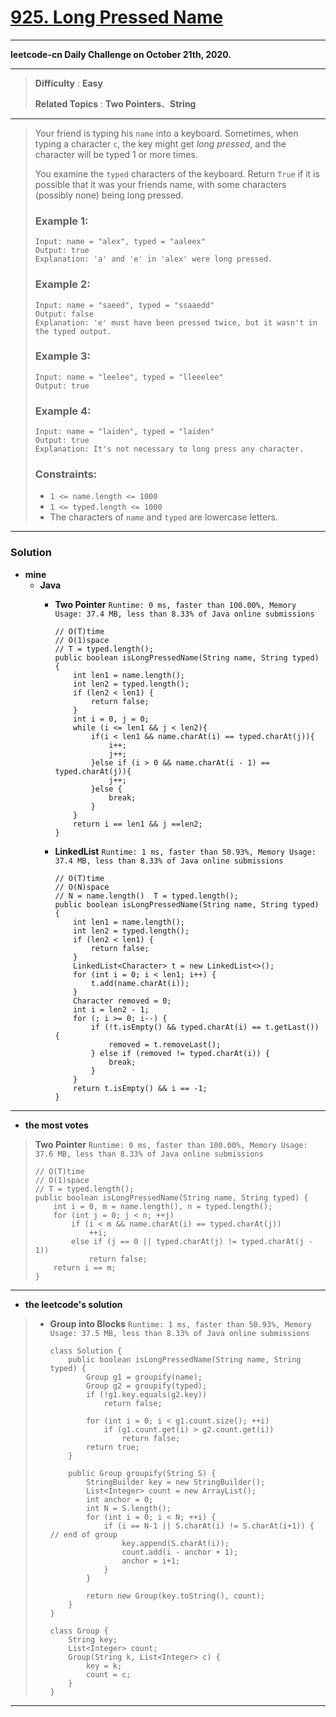 # [925. Long Pressed Name](https://leetcode.com/problems/long-pressed-name/)
---

**leetcode-cn Daily Challenge on October 21th, 2020.**

---

> **Difficulty** : **Easy**
>
> **Related Topics** : **Two Pointers**、**String**

---

> Your friend is typing his `name` into a keyboard.
> Sometimes, when typing a character `c`, the key might get *long pressed*, and the character will be typed 1 or more times.
> 
> You examine the `typed` characters of the keyboard.
> Return `True` if it is possible that it was your friends name, with some characters (possibly none) being long pressed.
> 
> 
> 
> ### Example 1:
> ```
> Input: name = "alex", typed = "aaleex"
> Output: true
> Explanation: 'a' and 'e' in 'alex' were long pressed.
> ```
> 
> ### Example 2:
> ```
> Input: name = "saeed", typed = "ssaaedd"
> Output: false
> Explanation: 'e' must have been pressed twice, but it wasn't in the typed output.
> ```
> 
> ### Example 3:
> ```
> Input: name = "leelee", typed = "lleeelee"
> Output: true
> ```
> 
> ### Example 4:
> ```
> Input: name = "laiden", typed = "laiden"
> Output: true
> Explanation: It's not necessary to long press any character.
> ```
> 
> ### Constraints:
> * `1 <= name.length <= 1000`
> * `1 <= typed.length <= 1000`
> * The characters of `name` and `typed` are lowercase letters.

---

### Solution
* **mine**
  * **Java**
    * **Two Pointer** `Runtime: 0 ms, faster than 100.00%, Memory Usage: 37.4 MB, less than 8.33% of Java online submissions`
      ```
      // O(T)time 
      // O(1)space
      // T = typed.length();
      public boolean isLongPressedName(String name, String typed) {
          int len1 = name.length();
          int len2 = typed.length();
          if (len2 < len1) {
              return false;
          }
          int i = 0, j = 0;
          while (i <= len1 && j < len2){
              if(i < len1 && name.charAt(i) == typed.charAt(j)){
                  i++;
                  j++;
              }else if (i > 0 && name.charAt(i - 1) == typed.charAt(j)){
                  j++;
              }else {
                  break;
              }
          }
          return i == len1 && j ==len2;
      }
      ```

    * **LinkedList** `Runtime: 1 ms, faster than 50.93%, Memory Usage: 37.4 MB, less than 8.33% of Java online submissions`
      ```
      // O(T)time 
      // O(N)space
      // N = name.length()  T = typed.length();
      public boolean isLongPressedName(String name, String typed) {
          int len1 = name.length();
          int len2 = typed.length();
          if (len2 < len1) {
              return false;
          }
          LinkedList<Character> t = new LinkedList<>();
          for (int i = 0; i < len1; i++) {
              t.add(name.charAt(i));
          }
          Character removed = 0;
          int i = len2 - 1;
          for (; i >= 0; i--) {
              if (!t.isEmpty() && typed.charAt(i) == t.getLast()) {
                  removed = t.removeLast();
              } else if (removed != typed.charAt(i)) {
                  break;
              }
          }
          return t.isEmpty() && i == -1;
      }
      ```


---

* **the most votes**
>  **Two Pointer** `Runtime: 0 ms, faster than 100.00%, Memory Usage: 37.6 MB, less than 8.33% of Java online submissions`
>  ```
>  // O(T)time 
>  // O(1)space
>  // T = typed.length();
>  public boolean isLongPressedName(String name, String typed) {
>      int i = 0, m = name.length(), n = typed.length();
>      for (int j = 0; j < n; ++j)
>          if (i < m && name.charAt(i) == typed.charAt(j))
>              ++i;
>          else if (j == 0 || typed.charAt(j) != typed.charAt(j - 1))
>              return false;
>      return i == m;
>  }
>  ```

---


* **the leetcode's solution**
>  * **Group into Blocks** `Runtime: 1 ms, faster than 50.93%, Memory Usage: 37.5 MB, less than 8.33% of Java online submissions`
>    ```
>    class Solution {
>        public boolean isLongPressedName(String name, String typed) {
>            Group g1 = groupify(name);
>            Group g2 = groupify(typed);
>            if (!g1.key.equals(g2.key))
>                return false;
>
>            for (int i = 0; i < g1.count.size(); ++i)
>                if (g1.count.get(i) > g2.count.get(i))
>                    return false;
>            return true;
>        }
>
>        public Group groupify(String S) {
>            StringBuilder key = new StringBuilder();
>            List<Integer> count = new ArrayList();
>            int anchor = 0;
>            int N = S.length();
>            for (int i = 0; i < N; ++i) {
>                if (i == N-1 || S.charAt(i) != S.charAt(i+1)) { // end of group
>                    key.append(S.charAt(i));
>                    count.add(i - anchor + 1);
>                    anchor = i+1;
>                }
>            }
>
>            return new Group(key.toString(), count);
>        }
>    }
>
>    class Group {
>        String key;
>        List<Integer> count;
>        Group(String k, List<Integer> c) {
>            key = k;
>            count = c;
>        }
>    }
>    ```


---


